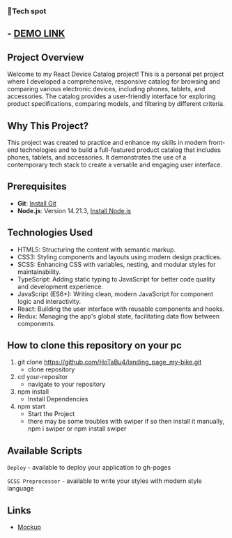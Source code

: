 ### 📱Tech spot
  ## - [DEMO LINK](https://hotabu4.github.io/react__phone--catalog/)

## Project Overview
  Welcome to my React Device Catalog project! This is a personal pet project where I developed a comprehensive, responsive catalog for browsing and comparing various electronic devices, including phones, tablets, and accessories. The catalog provides a user-friendly interface for exploring product specifications, comparing models, and filtering by different criteria.

## Why This Project?
  This project was created to practice and enhance my skills in modern front-end technologies and to build a full-featured product catalog that includes phones, tablets, and accessories. It demonstrates the use of a contemporary tech stack to create a versatile and engaging user interface.

## Prerequisites

- **Git**: [Install Git](https://git-scm.com/downloads)
- **Node.js**: Version 14.21.3, [Install Node.js](https://nodejs.org/dist/v14.17.3/)

## Technologies Used
- HTML5: Structuring the content with semantic markup.
- CSS3: Styling components and layouts using modern design practices.
- SCSS: Enhancing CSS with variables, nesting, and modular styles for maintainability.
- TypeScript: Adding static typing to JavaScript for better code quality and development experience.
- JavaScript (ES6+): Writing clean, modern JavaScript for component logic and interactivity.
- React: Building the user interface with reusable components and hooks.
- Redux: Managing the app's global state, facilitating data flow between components.

## How to clone this repository on your pc
1. git clone https://github.com/HoTaBu4/landing_page_my-bike.git
    - clone repository
2. cd your-repositor
    - navigate to your repository
3. npm install
    - Install Dependencies
3. npm start
    - Start the Project
    - there may be some troubles with swiper if so then install it manually,
    npm i swiper or npm install swiper

## Available Scripts

`Deploy` - available to deploy your application to gh-pages

`SCSS Preprocessor` - available to write your styles with modern style language

## Links
  - [Mockup](https://www.figma.com/design/FRxncC4lfyhs6og1L6FGEU/Phone-catalog-(V2)-Rounded-Style-2?node-id=0-1&t=ydS49mvX2cTB5WPE-0)
